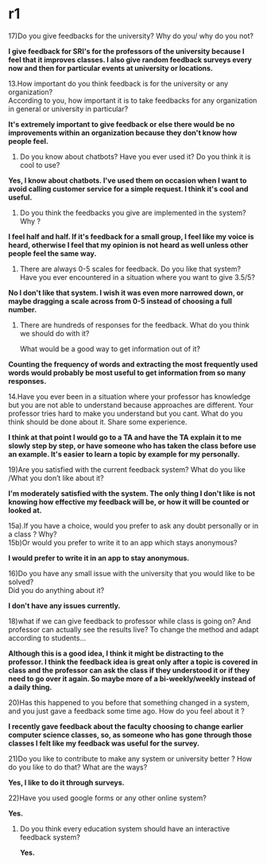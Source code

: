 # r1

17\)Do you give feedbacks for the university? Why do you/ why do you not?  


**I give feedback for SRI's for the professors of the university because I feel that it improves classes. I also give random feedback surveys every now and then for particular events at university or locations.**  


13.How important do you think feedback is for the university or any organization?  
 According to you, how important it is to take feedbacks for any organization in general or university in particular?   


**It's extremely important to give feedback or else there would be no improvements within an organization because they don't know how people feel.**  


1. Do you know about chatbots? Have you ever used it? Do you think it is cool to use? 

**Yes, I know about chatbots. I've used them on occasion when I want to avoid calling customer service for a simple request. I think it's cool and useful.**  


1. Do you think  the feedbacks you give are implemented in the system? Why ? 

**I feel half and half. If it's feedback for a small group, I feel like my voice is heard, otherwise I feel that my opinion is not heard as well unless other people feel the same way.**  


1. There are always 0-5 scales for feedback. Do you like that system? Have you ever encountered in a situation where you want to give 3.5/5? 

**No I don't like that system. I wish it was even more narrowed down, or maybe dragging a scale across from 0-5 instead of choosing a full number.**  


1. There are hundreds of responses for the feedback. What do you think we should do with it?  


   What would be a good way to get information out of it?  

**Counting the frequency of words and extracting the most frequently used words would probably be most useful to get information from so many responses.**  


14.Have you ever been in a situation where your professor has knowledge but you are not able to understand because approaches are different. Your professor tries hard to make you understand but you cant. What do you think should be done about it. Share some experience.  


**I think at that point I would go to a TA and have the TA explain it to me slowly step by step, or have someone who has taken the class before use an example. It's easier to learn a topic by example for my personally.**  


19\)Are you satisfied with the current feedback system? What do you like /What you don’t like about it?  


**I'm moderately satisfied with the system. The only thing I don't like is not knowing how effective my feedback will be, or how it will be counted or looked at.**  


15a\).If you have a choice, would you prefer to ask any doubt personally or in a class ? Why?  
 15b\)Or would you prefer to write it to an app which stays anonymous?  


**I would prefer to write it in an app to stay anonymous.**  


16\)Do you have any small issue with the university that you would like to be solved?  
 Did you do anything about it?  


**I don't have any issues currently.**  


18\)what if we can give feedback to professor while class is going on? And professor can actually see the results live? To change the method and adapt according to students…  


**Although this is a good idea, I think it might be distracting to the professor. I think the feedback idea is great only after a topic is covered in class and the professor can ask the class if they understood it or if they need to go over it again. So maybe more of a bi-weekly/weekly instead of a daily thing.**  


20\)Has this happened to you before that something changed in a system, and you just gave a feedback some time ago. How do you feel about it ?   


**I recently gave feedback about the faculty choosing to change earlier computer science classes, so, as someone who has gone through those classes I felt like my feedback was useful for the survey.**  


21\)Do you like to contribute to make any system or university better ? How do you like to do that? What are the ways?  


**Yes, I like to do it through surveys.**  


22\)Have you used google forms or any other online system?  


**Yes.**  


1. Do you think every education system should have an interactive feedback system?  


   **Yes.**  

